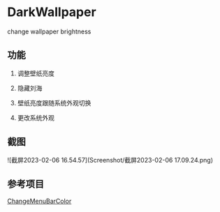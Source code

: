 # DarkWallpaper

change wallpaper brightness

## 功能

1. 调整壁纸亮度

2. 隐藏刘海

3. 壁纸亮度跟随系统外观切换

4. 更改系统外观


## 截图

![截屏2023-02-06 16.54.57](Screenshot/截屏2023-02-06 17.09.24.png)

## 参考项目

[ChangeMenuBarColor](https://github.com/igorkulman/ChangeMenuBarColor)

